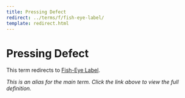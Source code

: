 ```yaml
---
title: Pressing Defect
redirect: ../terms/f/fish-eye-label/
template: redirect.html
---
```


# Pressing Defect

This term redirects to [Fish-Eye Label](../terms/f/fish-eye-label/).

*This is an alias for the main term. Click the link above to view the full definition.*
